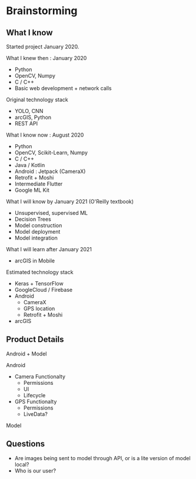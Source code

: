 # Brainstorming

## What I know
Started project January 2020.

What I knew then : January 2020
- Python
- OpenCV, Numpy
- C / C++
- Basic web development + network calls

Original technology stack
- YOLO, CNN
- arcGIS, Python
- REST API

What I know now : August 2020
- Python
- OpenCV, Scikit-Learn, Numpy
- C / C++
- Java / Kotlin
- Android : Jetpack (CameraX)
- Retrofit + Moshi
- Intermediate Flutter 
- Google ML Kit

What I will know by January 2021 (O'Reilly textbook)
- Unsupervised, supervised ML
- Decision Trees
- Model construction
- Model deployment
- Model integration

What I will learn after January 2021
- arcGIS in Mobile

Estimated technology stack
- Keras + TensorFlow
- GoogleCloud / Firebase
- Android
    - CameraX
    - GPS location
    - Retrofit + Moshi
- arcGIS

## Product Details
Android + Model

Android
- Camera Functionalty
    - Permissions
    - UI
    - Lifecycle
- GPS Functionalty
    - Permissions
    - LiveData?

Model

## Questions
- Are images being sent to model through API, or is a lite version of model local?
- Who is our user?